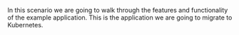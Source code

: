 In this scenario we are going to walk through the features and functionality of the example application. This is the application we are going to migrate to Kubernetes. 